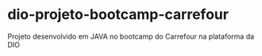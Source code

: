 # dio-projeto-bootcamp-carrefour
Projeto desenvolvido em JAVA no bootcamp do Carrefour na plataforma da DIO
